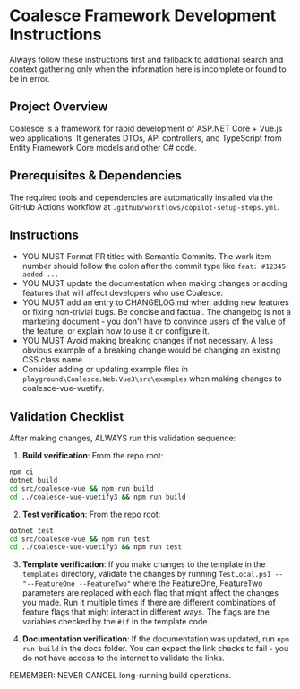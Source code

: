 # Coalesce Framework Development Instructions

Always follow these instructions first and fallback to additional search and context gathering only when the information here is incomplete or found to be in error.

## Project Overview

Coalesce is a framework for rapid development of ASP.NET Core + Vue.js web applications. It generates DTOs, API controllers, and TypeScript from Entity Framework Core models and other C# code.

## Prerequisites & Dependencies

The required tools and dependencies are automatically installed via the GitHub Actions workflow at `.github/workflows/copilot-setup-steps.yml`.

## Instructions

- YOU MUST Format PR titles with Semantic Commits. The work item number should follow the colon after the commit type like `feat: #12345 added ...`
- YOU MUST update the documentation when making changes or adding features that will affect developers who use Coalesce.
- YOU MUST add an entry to CHANGELOG.md when adding new features or fixing non-trivial bugs. Be concise and factual. The changelog is not a marketing document - you don't have to convince users of the value of the feature, or explain how to use it or configure it.
- YOU MUST Avoid making breaking changes if not necessary. A less obvious example of a breaking change would be changing an existing CSS class name.
- Consider adding or updating example files in `playground\Coalesce.Web.Vue3\src\examples` when making changes to coalesce-vue-vuetify.

## Validation Checklist

After making changes, ALWAYS run this validation sequence:

1. **Build verification**:
   From the repo root:

```bash
npm ci
dotnet build
cd src/coalesce-vue && npm run build
cd ../coalesce-vue-vuetify3 && npm run build
```

2. **Test verification**:
   From the repo root:

```bash
dotnet test
cd src/coalesce-vue && npm run test
cd ../coalesce-vue-vuetify3 && npm run test
```

3. **Template verification**:
   If you make changes to the template in the `templates` directory, validate the changes by running `TestLocal.ps1 -- "--FeatureOne --FeatureTwo"` where the FeatureOne, FeatureTwo parameters are replaced with each flag that might affect the changes you made. Run it multiple times if there are different combinations of feature flags that might interact in different ways. The flags are the variables checked by the `#if` in the template code.

4. **Documentation verification**:
   If the documentation was updated, run `npm run build` in the docs folder. You can expect the link checks to fail - you do not have access to the internet to validate the links.

REMEMBER: NEVER CANCEL long-running build operations.
